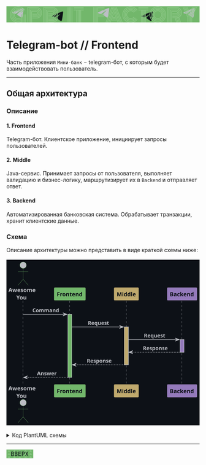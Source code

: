 <div style="text-align: center;">
    <img src="images/banner.svg" alt="Шапка">
</div>
<h1><a name="up">Telegram-bot // Frontend</a></h1>

Часть приложения `Мини-банк` − telegram-бот, с которым будет взаимодействовать пользователь.

---

## Общая архитектура
### Описание

#### 1. Frontend
Telegram-бот. Клиентское приложение, инициирует запросы пользователей.

#### 2. Middle
Java-сервис. Принимает запросы от пользователя, выполняет валидацию и бизнес-логику, маршрутизирует их в `Backend` и отправляет ответ.

#### 3. Backend
Автоматизированная банковская система. Обрабатывает транзакции, хранит клиентские данные.

### Схема
Описание архитектуры можно представить в виде краткой схемы ниже:\
\
![Схемочка](images/arhitecture_diagram.svg "Архитектура")

<details>
<summary>Код PlantUML схемы</summary>

```plantuml
@startuml
scale 1

!define Background #0d1117
!define Arrow #bcbec4
!define ColorY #8c7c50
!define ColorP #675582
!define ColorG #72b76b

skinparam backgroundColor Background
skinparam sequence {
    ActorBorderColor ColorG
    ActorFontColor Arrow
    ActorFontStyle bold

    ParticipantPadding 30
    ParticipantFontStyle bold
    ParticipantFontColor Background
    ParticipantBackgroundColor Arrow
    LifeLineBorderColor Arrow

    MessageAlign center
    ArrowFontColor Arrow
    ArrowFontStyle bold
    ArrowColor Arrow
}

actor "Awesome\nYou" as User Arrow

participant "Frontend" as F ColorG
participant "Middle" as M ColorY
participant "Backend" as B ColorP

User -> F: Request
activate F ColorG

F -> M: HTTP
activate M ColorY

M -> B: HTTP
activate B ColorP
B --> M: HTTP
deactivate B

M --> F: HTTP
deactivate M

F --> User: Response
deactivate F

@enduml
```

</details>

---

[<img src="images/up.svg" alt="up" width="70">](#up)